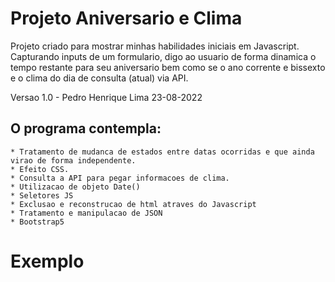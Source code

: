 # Projeto Aniversario e Clima
Projeto criado para mostrar minhas habilidades iniciais em Javascript. 
Capturando inputs de um formulario, digo ao usuario de forma dinamica o tempo 
restante para seu aniversario bem como se o ano corrente e bissexto e o clima do 
dia de consulta (atual) via API. 

Versao 1.0 - Pedro Henrique Lima 23-08-2022
## O programa contempla:

    * Tratamento de mudanca de estados entre datas ocorridas e que ainda virao de forma independente.
    * Efeito CSS.
    * Consulta a API para pegar informacoes de clima.
    * Utilizacao de objeto Date()
    * Seletores JS
    * Exclusao e reconstrucao de html atraves do Javascript
    * Tratamento e manipulacao de JSON
    * Bootstrap5

# Exemplo

